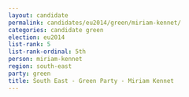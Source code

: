 ```yaml
---
layout: candidate
permalink: candidates/eu2014/green/miriam-kennet/
categories: candidate green
election: eu2014
list-rank: 5
list-rank-ordinal: 5th
person: miriam-kennet
region: south-east
party: green
title: South East - Green Party - Miriam Kennet
---
```

